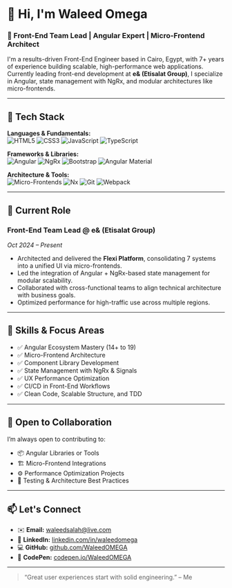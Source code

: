 # 👋 Hi, I'm Waleed Omega

### 🚀 Front-End Team Lead | Angular Expert | Micro-Frontend Architect

I'm a results-driven Front-End Engineer based in Cairo, Egypt, with 7+ years of experience building scalable, high-performance web applications. Currently leading front-end development at **e& (Etisalat Group)**, I specialize in Angular, state management with NgRx, and modular architectures like micro-frontends.

---

## 🔧 Tech Stack

**Languages & Fundamentals:**  
![HTML5](https://img.shields.io/badge/-HTML5-E34F26?logo=html5&logoColor=white) 
![CSS3](https://img.shields.io/badge/-CSS3-1572B6?logo=css3&logoColor=white)
![JavaScript](https://img.shields.io/badge/-JavaScript-F7DF1E?logo=javascript&logoColor=black) 
![TypeScript](https://img.shields.io/badge/-TypeScript-3178C6?logo=typescript&logoColor=white)

**Frameworks & Libraries:**  
![Angular](https://img.shields.io/badge/-Angular-DD0031?logo=angular&logoColor=white)
![NgRx](https://img.shields.io/badge/-NgRx-8A2BE2?logo=redux&logoColor=white)
![Bootstrap](https://img.shields.io/badge/-Bootstrap-7952B3?logo=bootstrap&logoColor=white)
![Angular Material](https://img.shields.io/badge/-Angular%20Material-009688?logo=material-design&logoColor=white)

**Architecture & Tools:**  
![Micro-Frontends](https://img.shields.io/badge/-Micro--Frontend-003B57?logo=webpack&logoColor=white)
![Nx](https://img.shields.io/badge/-Nx-143055?logo=nx&logoColor=white)
![Git](https://img.shields.io/badge/-Git-F05032?logo=git&logoColor=white)
![Webpack](https://img.shields.io/badge/-Webpack-8DD6F9?logo=webpack&logoColor=black)

---

## 💼 Current Role

### **Front-End Team Lead @ e& (Etisalat Group)**  
*Oct 2024 – Present*

- Architected and delivered the **Flexi Platform**, consolidating 7 systems into a unified UI via micro-frontends.
- Led the integration of Angular + NgRx-based state management for modular scalability.
- Collaborated with cross-functional teams to align technical architecture with business goals.
- Optimized performance for high-traffic use across multiple regions.

---

## 🧠 Skills & Focus Areas

- ✅ Angular Ecosystem Mastery (14+ to 19)
- ✅ Micro-Frontend Architecture
- ✅ Component Library Development
- ✅ State Management with NgRx & Signals
- ✅ UX Performance Optimization
- ✅ CI/CD in Front-End Workflows
- ✅ Clean Code, Scalable Structure, and TDD

---

## 🧪 Open to Collaboration

I’m always open to contributing to:
- 📦 Angular Libraries or Tools
- 🏗 Micro-Frontend Integrations
- ⚙️ Performance Optimization Projects
- 🧪 Testing & Architecture Best Practices

---

## 📫 Let's Connect

- ✉️ **Email:** [waleedsalah@live.com](mailto:waleedsalah@live.com)  
- 💼 **LinkedIn:** [linkedin.com/in/waleedomega](https://www.linkedin.com/in/waleedomega)  
- 💻 **GitHub:** [github.com/WaleedOMEGA](https://github.com/WaleedOMEGA)  
- 🎨 **CodePen:** [codepen.io/WaleedOMEGA](https://codepen.io/WaleedOMEGA)  

---

> “Great user experiences start with solid engineering.” – Me
